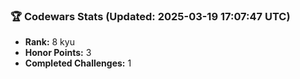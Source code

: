 ### 🏆 Codewars Stats (Updated: 2025-03-19 17:07:47 UTC)

- **Rank:** 8 kyu
- **Honor Points:** 3
- **Completed Challenges:** 1
